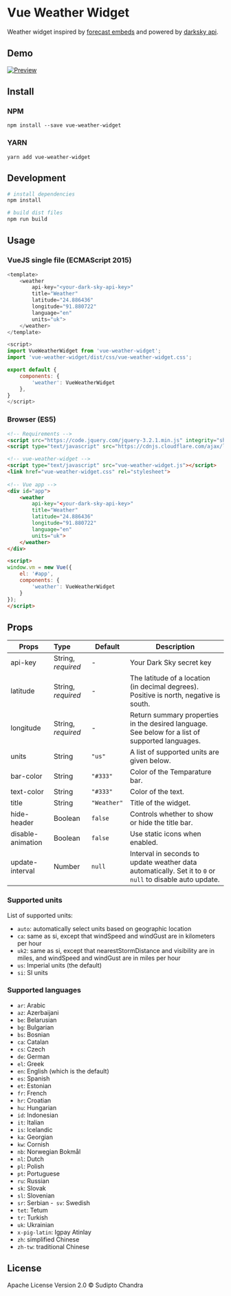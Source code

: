 # Vue Weather Widget

Weather widget inspired by [forecast embeds](https://blog.darksky.net/forecast-embeds/) and powered by [darksky api](https://darksky.net/dev).

## Demo

[![Preview](https://raw.githubusercontent.com/dipu-bd/vue-weather-widget/master/other/preview.png)](https://raw.githubusercontent.com/dipu-bd/vue-weather-widget/master/other/preview.png)

## Install

### NPM
```
npm install --save vue-weather-widget
```

### YARN
```
yarn add vue-weather-widget
```


## Development

```bash
# install dependencies
npm install

# build dist files
npm run build
```

## Usage

### VueJS single file (ECMAScript 2015)

```js
<template>
    <weather 
        api-key="<your-dark-sky-api-key>"
        title="Weather"
        latitude="24.886436"
        longitude="91.880722"
        language="en"
        units="uk">
    </weather>
</template>

<script>
import VueWeatherWidget from 'vue-weather-widget';
import 'vue-weather-widget/dist/css/vue-weather-widget.css';

export default {
    components: {
        'weather': VueWeatherWidget
    },
}
</script> 
```

### Browser (ES5)
```html
<!-- Requirements -->
<script src="https://code.jquery.com/jquery-3.2.1.min.js" integrity="sha256-hwg4gsxgFZhOsEEamdOYGBf13FyQuiTwlAQgxVSNgt4=" crossorigin="anonymous"></script>
<script type="text/javascript" src="https://cdnjs.cloudflare.com/ajax/libs/vue/2.4.0/vue.js"></script>

<!-- vue-weather-widget -->
<script type="text/javascript" src="vue-weather-widget.js"></script>
<link href="vue-weather-widget.css" rel="stylesheet">
 
<!-- Vue app -->
<div id="app">
    <weather 
        api-key="<your-dark-sky-api-key>"
        title="Weather"
        latitude="24.886436"
        longitude="91.880722"
        language="en"
        units="uk">
    </weather>
</div>

<script>
window.vm = new Vue({
    el: '#app',
    components: {
        'weather': VueWeatherWidget
    }
});
</script>
```


## Props

| Props | Type | Default | Description  |
| --------|:------| -----------|-------|
| api-key | String, *required*   | - | Your Dark Sky secret key |
| latitude | String, *required* | - | The latitude of a location (in decimal degrees). Positive is north, negative is south. |
| longitude | String, *required* | - | Return summary properties in the desired language. See below for a list of supported languages. |
| units | String | `"us"` | A list of supported units are given below. |
| bar-color | String | `"#333"` | Color of the Temparature bar. |
| text-color | String | `"#333"` | Color of the text. |
| title | String | `"Weather"` | Title of the widget. |
| hide-header | Boolean | `false` | Controls whether to show or hide the title bar. |
| disable-animation | Boolean | `false` | Use static icons when enabled. |
| update-interval | Number | `null` | Interval in seconds to update weather data automatically. Set it to `0` or `null` to disable auto update. |


### Supported units
List of supported units:    

- `auto`: automatically select units based on geographic location
- `ca`: same as si, except that windSpeed and windGust are in kilometers per hour
- `uk2`: same as si, except that nearestStormDistance and visibility are in miles, and windSpeed and windGust are in miles per hour
- `us`: Imperial units (the default)
- `si`: SI units 

### Supported languages

- `ar`: Arabic
- `az`: Azerbaijani
- `be`: Belarusian
- `bg`: Bulgarian
- `bs`: Bosnian
- `ca`: Catalan
- `cs`: Czech
- `de`: German
- `el`: Greek
- `en`: English (which is the default)
- `es`: Spanish
- `et`: Estonian
- `fr`: French
- `hr`: Croatian
- `hu`: Hungarian
- `id`: Indonesian
- `it`: Italian
- `is`: Icelandic
- `ka`: Georgian
- `kw`: Cornish
- `nb`: Norwegian Bokmål
- `nl`: Dutch
- `pl`: Polish
- `pt`: Portuguese
- `ru`: Russian
- `sk`: Slovak
- `sl`: Slovenian
- `sr`: Serbian
-` sv`: Swedish
- `tet`: Tetum
- `tr`: Turkish
- `uk`: Ukrainian
- `x-pig-latin`: Igpay Atinlay
- `zh`: simplified Chinese
- `zh-tw`: traditional Chinese

## License 

Apache License Version 2.0 &copy; Sudipto Chandra
